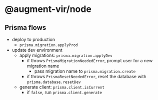 # @augment-vir/node

## Prisma flows

-   deploy to production
    -   `prisma.migration.applyProd`
-   update dev environment
    -   apply migrations: `prisma.migration.applyDev`
        -   if throws `PrismaMigrationNeededError`, prompt user for a new migration name
            -   pass migration name to `prisma.migration.create`
        -   if throws `PrismaResetNeededError`, reset the database with `prisma.database.resetDev`
    -   generate client: `prisma.client.isCurrent`
        -   if `false`, run `prisma.client.generate`
